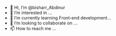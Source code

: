 - 👋 Hi, I’m @bisharr_Abdinur
- 👀 I’m interested in ...
- 🌱 I’m currently learning Front-end development...
- 💞️ I’m looking to collaborate on ...
- 📫 How to reach me ...

<!---
bisharr/bisharr is a ✨ special ✨ repository because its `README.md` (this file) appears on your GitHub profile.
You can click the Preview link to take a look at your changes.
--->
